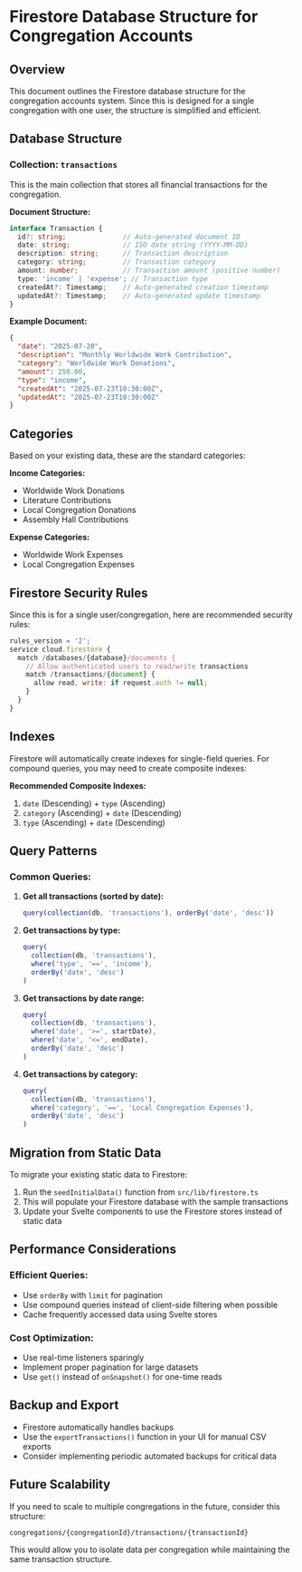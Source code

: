 # Firestore Database Structure for Congregation Accounts

## Overview
This document outlines the Firestore database structure for the congregation accounts system. Since this is designed for a single congregation with one user, the structure is simplified and efficient.

## Database Structure

### Collection: `transactions`
This is the main collection that stores all financial transactions for the congregation.

**Document Structure:**
```typescript
interface Transaction {
  id?: string;              // Auto-generated document ID
  date: string;             // ISO date string (YYYY-MM-DD)
  description: string;      // Transaction description
  category: string;         // Transaction category
  amount: number;           // Transaction amount (positive number)
  type: 'income' | 'expense'; // Transaction type
  createdAt?: Timestamp;    // Auto-generated creation timestamp
  updatedAt?: Timestamp;    // Auto-generated update timestamp
}
```

**Example Document:**
```json
{
  "date": "2025-07-20",
  "description": "Monthly Worldwide Work Contribution",
  "category": "Worldwide Work Donations",
  "amount": 250.00,
  "type": "income",
  "createdAt": "2025-07-23T10:30:00Z",
  "updatedAt": "2025-07-23T10:30:00Z"
}
```

## Categories
Based on your existing data, these are the standard categories:

**Income Categories:**
- Worldwide Work Donations
- Literature Contributions
- Local Congregation Donations
- Assembly Hall Contributions

**Expense Categories:**
- Worldwide Work Expenses
- Local Congregation Expenses

## Firestore Security Rules
Since this is for a single user/congregation, here are recommended security rules:

```javascript
rules_version = '2';
service cloud.firestore {
  match /databases/{database}/documents {
    // Allow authenticated users to read/write transactions
    match /transactions/{document} {
      allow read, write: if request.auth != null;
    }
  }
}
```

## Indexes
Firestore will automatically create indexes for single-field queries. For compound queries, you may need to create composite indexes:

**Recommended Composite Indexes:**
1. `date` (Descending) + `type` (Ascending)
2. `category` (Ascending) + `date` (Descending)
3. `type` (Ascending) + `date` (Descending)

## Query Patterns

### Common Queries:
1. **Get all transactions (sorted by date):**
   ```typescript
   query(collection(db, 'transactions'), orderBy('date', 'desc'))
   ```

2. **Get transactions by type:**
   ```typescript
   query(
     collection(db, 'transactions'), 
     where('type', '==', 'income'), 
     orderBy('date', 'desc')
   )
   ```

3. **Get transactions by date range:**
   ```typescript
   query(
     collection(db, 'transactions'),
     where('date', '>=', startDate),
     where('date', '<=', endDate),
     orderBy('date', 'desc')
   )
   ```

4. **Get transactions by category:**
   ```typescript
   query(
     collection(db, 'transactions'),
     where('category', '==', 'Local Congregation Expenses'),
     orderBy('date', 'desc')
   )
   ```

## Migration from Static Data
To migrate your existing static data to Firestore:

1. Run the `seedInitialData()` function from `src/lib/firestore.ts`
2. This will populate your Firestore database with the sample transactions
3. Update your Svelte components to use the Firestore stores instead of static data

## Performance Considerations

### Efficient Queries:
- Use `orderBy` with `limit` for pagination
- Use compound queries instead of client-side filtering when possible
- Cache frequently accessed data using Svelte stores

### Cost Optimization:
- Use real-time listeners sparingly
- Implement proper pagination for large datasets
- Use `get()` instead of `onSnapshot()` for one-time reads

## Backup and Export
- Firestore automatically handles backups
- Use the `exportTransactions()` function in your UI for manual CSV exports
- Consider implementing periodic automated backups for critical data

## Future Scalability
If you need to scale to multiple congregations in the future, consider this structure:

```
congregations/{congregationId}/transactions/{transactionId}
```

This would allow you to isolate data per congregation while maintaining the same transaction structure.
